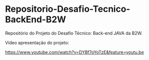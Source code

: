 # Repositorio-Desafio-Tecnico-BackEnd-B2W
Repositório do Projeto do Desafio Técnico: Back-end JAVA da B2W.

Video apresentação do projeto:

https://www.youtube.com/watch?v=DYBf7oYoTzE&feature=youtu.be

